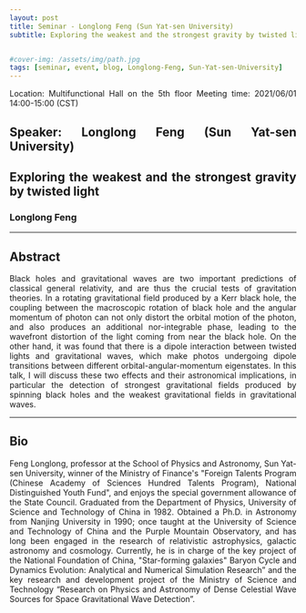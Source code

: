 ```yaml
---
layout: post
title: Seminar - Longlong Feng (Sun Yat-sen University)
subtitle: Exploring the weakest and the strongest gravity by twisted light


#cover-img: /assets/img/path.jpg
tags: [seminar, event, blog, Longlong-Feng, Sun-Yat-sen-University]
---
```


<style>
body {
text-align: justify}
</style>

Location: Multifunctional Hall on the 5th floor
Meeting time: 2021/06/01 14:00-15:00 (CST)

## Speaker: Longlong Feng (Sun Yat-sen University)

## Exploring the weakest and the strongest gravity by twisted light

### Longlong Feng

______________________________

## Abstract

Black holes and gravitational waves are two important predictions of classical general  relativity, and are thus the crucial tests of gravitation theories. In a rotating gravitational  field produced by a Kerr black hole, the coupling between the macroscopic rotation of black  hole and the angular momentum of photon can not only distort the orbital motion of the  photon, and also produces an additional nor-integrable phase, leading to the wavefront  distortion of the light coming from near the black hole. On the other hand, it was found that  there is a dipole interaction between twisted lights and gravitational waves, which make  photos undergoing dipole transitions between different orbital-angular-momentum  eigenstates. In this talk, I will discuss these two effects and their astronomical implications, in particular the detection of strongest gravitational fields produced by spinning black holes  and the weakest gravitational fields in gravitational waves.

______________________________

## Bio

Feng Longlong, professor at the School of Physics and Astronomy, Sun Yat-sen University, winner of the Ministry of Finance's "Foreign Talents Program (Chinese Academy of Sciences Hundred Talents Program), National Distinguished Youth Fund", and enjoys the special government allowance of the State Council. Graduated from the Department of Physics, University of Science and Technology of China in 1982. Obtained a Ph.D. in Astronomy from Nanjing University in 1990; once taught at the University of Science and Technology of China and the Purple Mountain Observatory, and has long been engaged in the research of relativistic astrophysics, galactic astronomy and cosmology. Currently, he is in charge of the key project of the National Foundation of China, "Star-forming galaxies" Baryon Cycle and Dynamics Evolution: Analytical and Numerical Simulation Research” and the key research and development project of the Ministry of Science and Technology “Research on Physics and Astronomy of Dense Celestial Wave Sources for Space Gravitational Wave Detection”. 